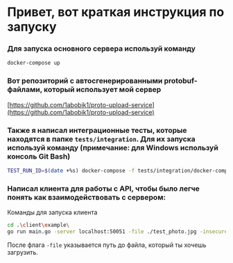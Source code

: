 # Привет, вот краткая инструкция по запуску

### Для запуска основного сервера используй команду
```bash
docker-compose up
```

### Вот репозиторий с автосгенерированными protobuf-файлами, который использует мой сервер
[https://github.com/1abobik1/proto-upload-service](https://github.com/1abobik1/proto-upload-service)

### Также я написал интеграционные тесты, которые находятся в папке `tests/integration`. Для их запуска используй команду (примечание: для Windows используй консоль Git Bash)
```bash
TEST_RUN_ID=$(date +%s) docker-compose -f tests/integration/docker-compose.test.yml up --build
```

### Написал клиента для работы с API, чтобы было легче понять как взаимодействовать с сервером:
Команды для запуска клиента
```bash
cd .\client\example\
go run main.go -server localhost:50051 -file ./test_photo.jpg -insecure
```
После флага `-file` указывается путь до файла, который ты хочешь загрузить.
```

